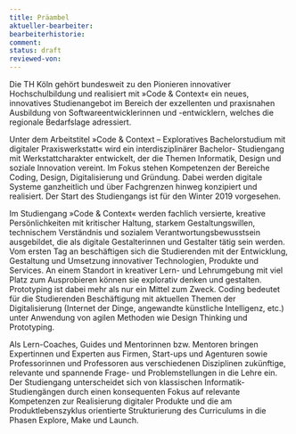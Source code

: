 ```yaml
---
title: Präambel
aktueller-bearbeiter:
bearbeiterhistorie:
comment:
status: draft
reviewed-von:
---
```


Die TH Köln gehört bundesweit zu den Pionieren innovativer Hochschulbildung und realisiert mit »Code & Context« ein neues, innovatives Studienangebot im Bereich der exzellenten und praxisnahen Ausbildung von Softwareentwicklerinnen und -entwicklern, welches die regionale Bedarfslage adressiert.

Unter dem Arbeitstitel »Code & Context – Exploratives Bachelorstudium mit digitaler Praxiswerkstatt« wird ein interdisziplinärer Bachelor- Studiengang mit Werkstattcharakter entwickelt, der die Themen Informatik, Design und soziale Innovation vereint. Im Fokus stehen Kompetenzen der Bereiche Coding, Design, Digitalisierung und Gründung. Dabei werden digitale Systeme ganzheitlich und über Fachgrenzen hinweg konzipiert und realisiert. Der Start des Studiengangs ist für den Winter 2019 vorgesehen.

Im Studiengang »Code & Context« werden fachlich versierte, kreative Persönlichkeiten mit kritischer Haltung, starkem Gestaltungswillen, technischem Verständnis und sozialem Verantwortungsbewusstsein ausgebildet, die als digitale Gestalterinnen und Gestalter tätig sein werden. Vom ersten Tag an beschäftigen sich die Studierenden mit der Entwicklung, Gestaltung und Umsetzung innovativer Technologien, Produkte und Services. An einem Standort in kreativer Lern- und Lehrumgebung mit viel Platz zum Ausprobieren können sie explorativ denken und gestalten. Prototyping ist dabei mehr als nur ein Mittel zum Zweck. Coding bedeutet für die Studierenden Beschäftigung mit aktuellen Themen der Digitalisierung (Internet der Dinge, angewandte künstliche Intelligenz, etc.) unter Anwendung von agilen Methoden wie Design Thinking und Prototyping.

Als Lern-Coaches, Guides und Mentorinnen bzw. Mentoren bringen Expertinnen und Experten aus Firmen, Start-ups und Agenturen sowie Professorinnen und Professoren aus verschiedenen Disziplinen zukünftige, relevante und spannende Frage- und Problemstellungen in die Lehre ein. Der Studiengang unterscheidet sich von klassischen Informatik-Studiengängen durch einen konsequenten Fokus auf relevante Kompetenzen zur Realisierung digitaler Produkte und die am Produktlebenszyklus orientierte Strukturierung des Curriculums in die Phasen Explore, Make und Launch.
